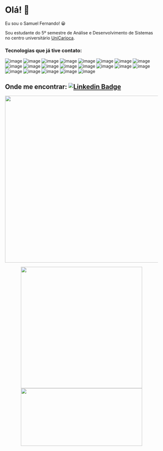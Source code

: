 # Olá! 👋

Eu sou o Samuel Fernando! 😀

Sou estudante do 5º semestre de Análise e Desenvolvimento de Sistemas no centro universitário [UniCarioca](https://unicarioca.edu.br/).

### Tecnologias que já tive contato: 
![image](https://img.shields.io/badge/JavaScript-323330?style=for-the-badge&logo=javascript&logoColor=F7DF1E)
![image](https://img.shields.io/badge/Node.js-43853D?style=for-the-badge&logo=node.js&logoColor=white)
![image](https://img.shields.io/badge/React-20232A?style=for-the-badge&logo=react&logoColor=61DAFB)
![image](https://img.shields.io/badge/Java-ED8B00?style=for-the-badge&logo=java&logoColor=white)
![image](https://img.shields.io/badge/C-00599C?style=for-the-badge&logo=c&logoColor=white)
![image](https://img.shields.io/badge/HTML5-E34F26?style=for-the-badge&logo=html5&logoColor=white)
![image](https://img.shields.io/badge/CSS3-1572B6?style=for-the-badge&logo=css3&logoColor=white)
![image](https://img.shields.io/badge/MySQL-00000F?style=for-the-badge&logo=mysql&logoColor=white)
![image](https://img.shields.io/badge/postgres-%23316192.svg?style=for-the-badge&logo=postgresql&logoColor=white)
![image](https://img.shields.io/badge/express.js-%23404d59.svg?style=for-the-badge&logo=express&logoColor=%2361DAFB)
![image](https://img.shields.io/badge/JWT-black?style=for-the-badge&logo=JSON%20web%20tokens)
![image](https://img.shields.io/badge/NPM-%23000000.svg?style=for-the-badge&logo=npm&logoColor=white)
![image](https://img.shields.io/badge/redux-%23593d88.svg?style=for-the-badge&logo=redux&logoColor=white)
![image](https://img.shields.io/badge/spring-%236DB33F.svg?style=for-the-badge&logo=spring&logoColor=white)
![image](https://img.shields.io/badge/styled--components-DB7093?style=for-the-badge&logo=styled-components&logoColor=white)
![image](https://img.shields.io/badge/yarn-%232C8EBB.svg?style=for-the-badge&logo=yarn&logoColor=white)
![image](https://img.shields.io/badge/Eclipse-FE7A16.svg?style=for-the-badge&logo=Eclipse&logoColor=white)
![image](https://img.shields.io/badge/Visual%20Studio%20Code-0078d7.svg?style=for-the-badge&logo=visual-studio-code&logoColor=white)
![image](https://img.shields.io/badge/Sequelize-52B0E7?style=for-the-badge&logo=Sequelize&logoColor=white)
![image](https://img.shields.io/badge/git-%23F05033.svg?style=for-the-badge&logo=git&logoColor=white)
![image](https://img.shields.io/badge/github-%23121011.svg?style=for-the-badge&logo=github&logoColor=white)

## Onde me encontrar: [![Linkedin Badge](https://img.shields.io/badge/-LinkedIn-blue?style=flat-square&logo=Linkedin&logoColor=white&link=https://www.linkedin.com/in/samuel-fernando-45b4211b1/)](https://www.linkedin.com/in/samuel-fernando2002/)

<p align="center">
    <img width="550px" src="https://github-readme-streak-stats.herokuapp.com?user=samuelfst&theme=tokyonight&hide_border=falso&date_format=j%20M%5B%20Y%5D" />
</p>

<p align="center">
        <img width="400px" align="justify" src="https://github-readme-stats.vercel.app/api/top-langs/?username=SamuelFST&hide=html&layout=compact&theme=tokyonight" /></td>
        <img width="400px" height="190px" align="justify" src="https://github-readme-stats.vercel.app/api?username=SamuelFST&theme=tokyonight"/></td>
</p>
<!--
**SamuelFST/SamuelFST** is a ✨ _special_ ✨ repository because its `README.md` (this file) appears on your GitHub profile.

Here are some ideas to get you started:

- 🔭 I’m currently working on ...
- 🌱 I’m currently learning ...
- 👯 I’m looking to collaborate on ...
- 🤔 I’m looking for help with ...
- 💬 Ask me about ...
- 📫 How to reach me: ...
- 😄 Pronouns: ...
- ⚡ Fun fact: ...
-->
